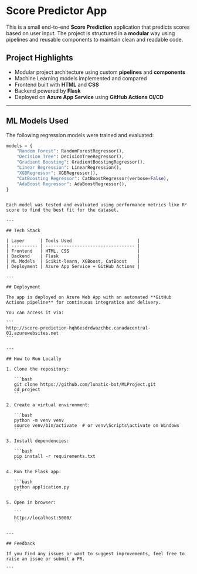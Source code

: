 # Score Predictor App

This is a small end-to-end **Score Prediction** application that predicts scores based on user input. The project is structured in a **modular** way using pipelines and reusable components to maintain clean and readable code.

## Project Highlights

- Modular project architecture using custom **pipelines** and **components**
- Machine Learning models implemented and compared
- Frontend built with **HTML** and **CSS**
- Backend powered by **Flask**
- Deployed on **Azure App Service** using **GitHub Actions CI/CD**

---

## ML Models Used

The following regression models were trained and evaluated:

```python
models = {
    "Random Forest": RandomForestRegressor(),
    "Decision Tree": DecisionTreeRegressor(),
    "Gradient Boosting": GradientBoostingRegressor(),
    "Linear Regression": LinearRegression(),
    "XGBRegressor": XGBRegressor(),
    "CatBoosting Regressor": CatBoostRegressor(verbose=False),
    "AdaBoost Regressor": AdaBoostRegressor(),
}
```

````

Each model was tested and evaluated using performance metrics like R² score to find the best fit for the dataset.

---

## Tech Stack

| Layer      | Tools Used                         |
| ---------- | ---------------------------------- |
| Frontend   | HTML, CSS                          |
| Backend    | Flask                              |
| ML Models  | Scikit-learn, XGBoost, CatBoost    |
| Deployment | Azure App Service + GitHub Actions |

---

## Deployment

The app is deployed on Azure Web App with an automated **GitHub Actions pipeline** for continuous integration and delivery.

You can access it via:

```
http://score-prediction-hqh6esdrdwazchbc.canadacentral-01.azurewebsites.net
```

---

## How to Run Locally

1. Clone the repository:

   ```bash
   git clone https://github.com/lunatic-bot/MLProject.git
   cd project
   ```

2. Create a virtual environment:

   ```bash
   python -m venv venv
   source venv/bin/activate  # or venv\Scripts\activate on Windows
   ```

3. Install dependencies:

   ```bash
   pip install -r requirements.txt
   ```

4. Run the Flask app:

   ```bash
   python application.py
   ```

5. Open in browser:

   ```
   http://localhost:5000/
   ```

---

## Feedback

If you find any issues or want to suggest improvements, feel free to raise an issue or submit a PR.

```
````
